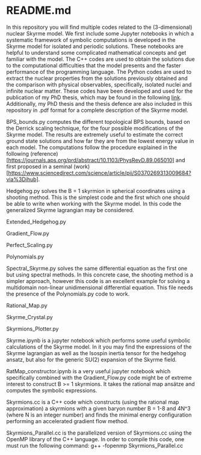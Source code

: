 # README.md
In this repository you will find multiple codes related to the (3-dimensional) nuclear Skyrme model. We first include some Jupyter notebooks in which a systematic framework of symbolic computations is developed in the Skyrme model for isolated and periodic solutions. These notebooks are helpful to understand some complicated mathematical concepts and get familiar with the model. The C++ codes are used to obtain the solutions due to the computational difficulties that the model presents and the faster performance of the programming language. The Python codes are used to extract the nuclear properties from the solutions previously obtained and the comparison with physical observables, specifically, isolated nuclei and infinite nuclear matter. These codes have been developed and used for the publication of my PhD thesis, which may be found in the following [link](https://minerva.usc.es/xmlui/handle/10347/32925). Additionally, my PhD thesis and the thesis defence are also included in this repository in .pdf format for a complete description of the Skyrme model.

BPS_bounds.py computes the different topological BPS bounds, based on the Derrick scaling technique, for the four possible modifications of the Skyrme model. The results are extremely useful to estimate the correct ground state solutions and how far they are from the lowest energy value in each model. The computations follow the procedure explained in the following (reference)[https://journals.aps.org/prd/abstract/10.1103/PhysRevD.89.065010] and first proposed in a seminal (work)[https://www.sciencedirect.com/science/article/pii/S0370269313009684?via%3Dihub].

Hedgehog.py solves the B = 1 skyrmion in spherical coordinates using a shooting method. This is the simplest code and the first which one should be able to write when working with the Skyrme model. In this code the generalized Skyrme lagrangian may be considered.

Extended_Hedgehog.py

Gradient_Flow.py

Perfect_Scaling.py 

Polynomials.py

Spectral_Skyrme.py solves the same differential equation as the first one but using spectral methods. In this concrete case, the shooting method is a simpler approach, however this code is an excellent example for solving a multidomain non-linear unidimensional differential equation. This file needs the presence of the Polynomials.py code to work.

Rational_Map.py 

Skyrme_Crystal.py

Skyrmions_Plotter.py

Skyrme.ipynb is a jupyter notebook which performs some useful symbolic calculations of the Skyrme model. In it you may find the expressions of the Skyrme lagrangian as well as the Isospin inertia tensor for the hedgehog ansatz, but also for the generic SU(2) expansion of the Skyrme field.

RatMap_constructor.ipynb is a very useful jupyter notebook which specifically combined with the Gradient_Flow.py code might be of extreme interest to construct B >= 1 skyrmions. It takes the rational map ansätze and computes the symbolic expressions.

Skyrmions.cc is a C++ code which constructs (using the rational map approximation) a skyrmions with a given baryon number B = 1-8 and 4N^3 (where N is an integer number) and finds the minimal energy configuration performing an accelerated gradient flow method.

Skyrmions_Parallel.cc is the parallelized version of Skyrmions.cc using the OpenMP library of the C++ language. In order to compile this code, one must run the following command: g++ -fopenmp Skyrmions_Parallel.cc
